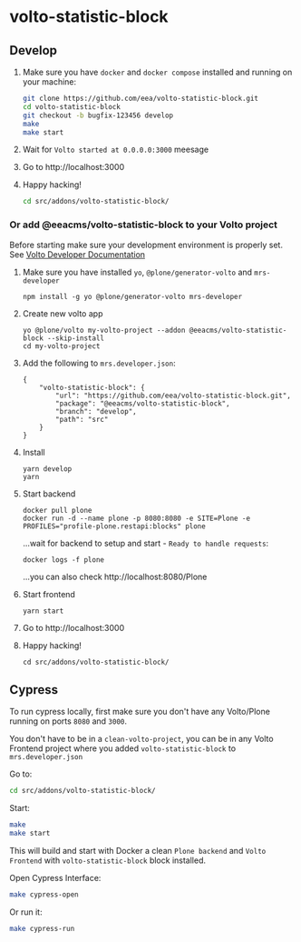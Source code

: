 # volto-statistic-block

## Develop

1. Make sure you have `docker` and `docker compose` installed and running on your machine:

    ```Bash
    git clone https://github.com/eea/volto-statistic-block.git
    cd volto-statistic-block
    git checkout -b bugfix-123456 develop
    make
    make start
    ```

1. Wait for `Volto started at 0.0.0.0:3000` meesage

1. Go to http://localhost:3000

1.  Happy hacking!

    ```Bash
    cd src/addons/volto-statistic-block/
    ```

### Or add @eeacms/volto-statistic-block to your Volto project

Before starting make sure your development environment is properly set. See [Volto Developer Documentation](https://docs.voltocms.com/getting-started/install/)

1.  Make sure you have installed `yo`, `@plone/generator-volto` and `mrs-developer`

        npm install -g yo @plone/generator-volto mrs-developer

1.  Create new volto app

        yo @plone/volto my-volto-project --addon @eeacms/volto-statistic-block --skip-install
        cd my-volto-project

1.  Add the following to `mrs.developer.json`:

        {
            "volto-statistic-block": {
                "url": "https://github.com/eea/volto-statistic-block.git",
                "package": "@eeacms/volto-statistic-block",
                "branch": "develop",
                "path": "src"
            }
        }

1.  Install

        yarn develop
        yarn

1.  Start backend

        docker pull plone
        docker run -d --name plone -p 8080:8080 -e SITE=Plone -e PROFILES="profile-plone.restapi:blocks" plone

    ...wait for backend to setup and start - `Ready to handle requests`:

        docker logs -f plone

    ...you can also check http://localhost:8080/Plone

1.  Start frontend

        yarn start

1.  Go to http://localhost:3000

1.  Happy hacking!

        cd src/addons/volto-statistic-block/

## Cypress

To run cypress locally, first make sure you don't have any Volto/Plone running on ports `8080` and `3000`.

You don't have to be in a `clean-volto-project`, you can be in any Volto Frontend
project where you added `volto-statistic-block` to `mrs.developer.json`

Go to:

  ```BASH
  cd src/addons/volto-statistic-block/
  ```

Start:

  ```Bash
  make
  make start
  ```

This will build and start with Docker a clean `Plone backend` and `Volto Frontend` with `volto-statistic-block` block installed.

Open Cypress Interface:

  ```Bash
  make cypress-open
  ```

Or run it:

  ```Bash
  make cypress-run
  ```
